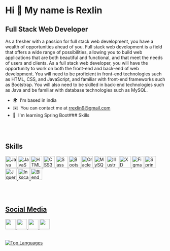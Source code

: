 Hi 👋 My name is Rexlin
=======================

Full Stack Web Developer
------------------------

As a fresher with a passion for full stack web development, you have a wealth of opportunities ahead of you. Full stack web development is a field that offers a wide range of possibilities, allowing you to build web applications that are both beautiful and functional, and that meet the needs of users and clients. As a full stack web developer, you will have the opportunity to work on both the front-end and back-end of web development. You will need to be proficient in front-end technologies such as HTML, CSS, and JavaScript, and familiar with front-end frameworks such as Bootstrap. You will also need to be skilled in back-end technologies such as Java and be familiar with database technologies such as MySQL.

*   🌍  I'm based in india
*   ✉️  You can contact me at [rrexlin9@gmail.com](mailto:rrexlin9@gmail.com)
*   🧠  I'm learning Spring Boot### Skills 

  <br />
  <br />
  <h2>Skills</h2>
<p align="left">
<a href="https://www.oracle.com/java/" target="_blank" rel="noreferrer"><img src="https://img.icons8.com/color/256/java-coffee-cup-logo.png" width="36" height="36" alt="Java">
<a href="https://developer.mozilla.org/en-US/docs/Web/JavaScript" target="_blank" rel="noreferrer"><img src="https://img.icons8.com/fluency/256/javascript.png" width="36" height="36" alt="JavaScript" />
<a href="https://developer.mozilla.org/en-US/docs/Glossary/HTML5" target="_blank" rel="noreferrer"><img src="https://img.icons8.com/external-tal-revivo-color-tal-revivo/256/external-html-5-is-a-software-solution-stack-that-defines-the-properties-and-behaviors-of-web-page-logo-color-tal-revivo.png" width="36" height="36" alt="HTML5" />
<a href="https://www.w3.org/TR/CSS/#css" target="_blank" rel="noreferrer"><img src="https://img.icons8.com/fluency/256/css3.png" width="36" height="36" alt="CSS3" />
<a href="https://sass-lang.com/" target="_blank" rel="noreferrer"><img src="https://img.icons8.com/color/256/sass.png" width="36" height="36" alt="Sass" />
<a href="https://getbootstrap.com/" target="_blank" rel="noreferrer"><img src="https://img.icons8.com/color/256/bootstrap.png" width="36" height="36" alt="Bootstrap" />
<a href="https://www.oracle.com/uk/index.html" target="_blank" rel="noreferrer"><img src="https://img.icons8.com/color/256/oracle-logo.png" width="36" height="36" alt="Oracle" />
<a href="https://www.mysql.com/" target="_blank" rel="noreferrer"><img src="https://img.icons8.com/fluency/256/mysql-logo.png" width="36" height="36" alt="MySQL" />
<a href="adobe.com/uk/products/illustrator.html" target="_blank" rel="noreferrer"><img src="https://img.icons8.com/color/256/adobe-illustrator.png" width="36" height="36" alt="Illustrator" />
<a href="https://www.adobe.com/uk/products/xd.html" target="_blank" rel="noreferrer"><img src="https://img.icons8.com/color/256/adobe-xd.png" width="36" height="36" alt="XD" />
<a href="https://www.figma.com/" target="_blank" rel="noreferrer"><img src="https://img.icons8.com/color/256/figma.png" width="36" height="36" alt="Figma" />
<a href="https://spring.io/" target="_blank" rel="noreferrer"><img src="https://img.icons8.com/color/256/spring-logo.png" width="36" height="36" alt="Spring Boot" />
<a href="https://jquery.com/" target="_blank" rel="noreferrer"><img src="https://img.icons8.com/external-tal-revivo-color-tal-revivo/256/external-jquery-is-a-javascript-library-designed-to-simplify-html-logo-color-tal-revivo.png" width="36" height="36" alt="Jquery" />
<a href="#" target="_blank" rel="noreferrer"><img src="https://img.icons8.com/color/256/inkscape.png" width="36" height="36" alt="Inkscape" />
<a href="#" target="_blank" rel="noreferrer"><img src="https://img.icons8.com/bubbles/256/blender-3d.png" width="36" height="36" alt="Blender" />
</p>
  
  <br />
  <br />
  <h2>Social Media</h2>
  
<p align="left">
                          
<a href="https://www.github.com/Rexlin2000" target="_blank" rel="noreferrer"><img src="https://img.icons8.com/color/256/github.png" width="32" height="32" />
<a href="http://www.instagram.com/truerexlin" target="_blank" rel="noreferrer"><img src="https://img.icons8.com/fluency/256/instagram-new.png" width="32" height="32" />
<a href="https://www.linkedin.com/in/rexlin-r-0aa006191/" target="_blank" rel="noreferrer"><img src="https://img.icons8.com/color/256/linkedin.png" width="32" height="32" />
<a href="https://www.stackoverflow.com/users/21047629/rex" target="_blank" rel="noreferrer"><img src="https://cdn-icons-png.flaticon.com/512/2626/2626299.png" width="32" height="32" /></a>

  <br />
  <a href="https://github.com/Rexlin2000" align="left"><img src="https://github-readme-stats.vercel.app/api/top-langs/?username=Rexlin2000&langs_count=10&title_color=ffffff&text_color=ffffff&icon_color=0891b2&bg_color=1c1917&hide_border=true&locale=en&custom_title=Top%20%Languages" alt="Top Languages" />
</p>
